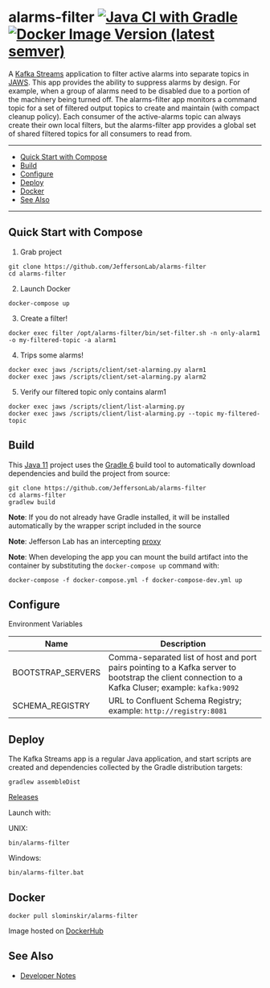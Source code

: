 # alarms-filter [![Java CI with Gradle](https://github.com/JeffersonLab/alarms-filter/workflows/Java%20CI%20with%20Gradle/badge.svg)](https://github.com/JeffersonLab/alarms-filter/actions?query=workflow%3A%22Java+CI+with+Gradle%22) [![Docker Image Version (latest semver)](https://img.shields.io/docker/v/slominskir/alarms-filter?sort=semver&label=DockerHub)](https://hub.docker.com/r/slominskir/alarms-filter)
A [Kafka Streams](https://kafka.apache.org/documentation/streams/) application to filter active alarms into separate topics in [JAWS](https://github.com/JeffersonLab/jaws).  This app provides the ability to suppress alarms by design.  For example, when a group of alarms need to be disabled due to a portion of the machinery being turned off.  The alarms-filter app monitors a command topic for a set of filtered output topics to create and maintain (with compact cleanup policy).   Each consumer of the active-alarms topic can always create their own local filters, but the alarms-filter app provides a global set of shared filtered topics for all consumers to read from.

---
 - [Quick Start with Compose](https://github.com/JeffersonLab/alarms-filter#quick-start-with-compose)
 - [Build](https://github.com/JeffersonLab/alarms-filter#build)
 - [Configure](https://github.com/JeffersonLab/alarms-filter#configure)
 - [Deploy](https://github.com/JeffersonLab/alarms-filter#deploy)
 - [Docker](https://github.com/JeffersonLab/alarms-filter#docker)
 - [See Also](https://github.com/JeffersonLab/alarms-filter#see-also)
 ---

## Quick Start with Compose 
1. Grab project
```
git clone https://github.com/JeffersonLab/alarms-filter
cd alarms-filter
```
2. Launch Docker
```
docker-compose up
```
3. Create a filter!
```
docker exec filter /opt/alarms-filter/bin/set-filter.sh -n only-alarm1 -o my-filtered-topic -a alarm1
```
4. Trips some alarms!
```
docker exec jaws /scripts/client/set-alarming.py alarm1
docker exec jaws /scripts/client/set-alarming.py alarm2
```
5. Verify our filtered topic only contains alarm1
```
docker exec jaws /scripts/client/list-alarming.py
docker exec jaws /scripts/client/list-alarming.py --topic my-filtered-topic
```
## Build
This [Java 11](https://adoptopenjdk.net/) project uses the [Gradle 6](https://gradle.org/) build tool to automatically download dependencies and build the project from source:

```
git clone https://github.com/JeffersonLab/alarms-filter
cd alarms-filter
gradlew build
```
**Note**: If you do not already have Gradle installed, it will be installed automatically by the wrapper script included in the source

**Note**: Jefferson Lab has an intercepting [proxy](https://gist.github.com/slominskir/92c25a033db93a90184a5994e71d0b78)

**Note**: When developing the app you can mount the build artifact into the container by substituting the `docker-compose up` command with:
```
docker-compose -f docker-compose.yml -f docker-compose-dev.yml up
```

## Configure
Environment Variables

| Name | Description |
|---|---|
| BOOTSTRAP_SERVERS | Comma-separated list of host and port pairs pointing to a Kafka server to bootstrap the client connection to a Kafka Cluser; example: `kafka:9092` |
| SCHEMA_REGISTRY | URL to Confluent Schema Registry; example: `http://registry:8081` |

## Deploy
The Kafka Streams app is a regular Java application, and start scripts are created and dependencies collected by the Gradle distribution targets:

```
gradlew assembleDist
```

[Releases](https://github.com/JeffersonLab/alarms-filter/releases)

Launch with:

UNIX:
```
bin/alarms-filter
```
Windows:
```
bin/alarms-filter.bat
```

## Docker
```
docker pull slominskir/alarms-filter
```
Image hosted on [DockerHub](https://hub.docker.com/r/slominskir/alarms-filter)

## See Also
 - [Developer Notes](https://github.com/JeffersonLab/alarms-filter/wiki/Developer-Notes)
